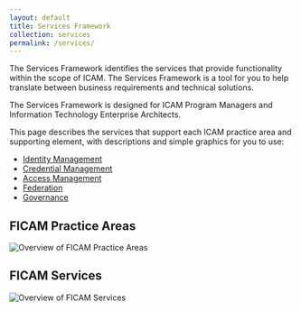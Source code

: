 ```yaml
---
layout: default
title: Services Framework
collection: services
permalink: /services/
---
```


The Services Framework identifies the services that provide functionality within the scope of ICAM. The Services Framework is a tool for you to help translate between business requirements and technical solutions.

The Services Framework is designed for ICAM Program Managers and Information Technology Enterprise Architects.

This page describes the services that support each ICAM practice area and supporting element, with descriptions and simple graphics for you to use:

* [Identity Management]({{site.baseurl}}{{page.url}}identity)
* [Credential Management]({{site.baseurl}}{{page.url}}credentials)
* [Access Management]({{site.baseurl}}{{page.url}}access)
* [Federation]({{site.baseurl}}{{page.url}}federation)
* [Governance]({{site.baseurl}}{{page.url}}governance)

## FICAM Practice Areas

![Overview of FICAM Practice Areas]({{site.baseurl}}/img/services/ServicesOverview.png)

## FICAM Services

![Overview of FICAM Services]({{site.baseurl}}/img/services/ServicesDefinitions.png)
